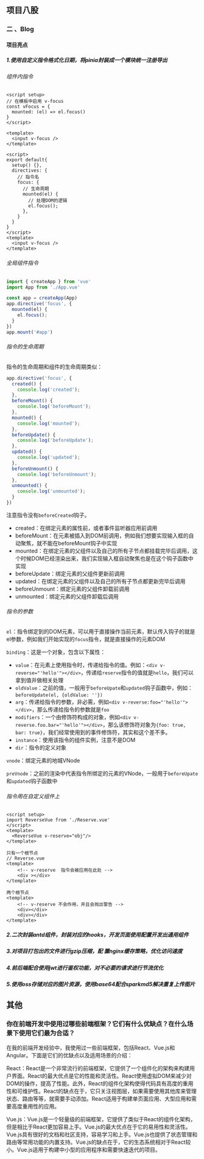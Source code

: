 ## 项目八股

### 二 、Blog

#### 项目亮点

##### 1.使用自定义指令格式化日期，将pinia封装成一个模块统一注册导出

###### 组件内指令

```vue
<script setup>
// 在模板中启用 v-focus
const vFocus = {
  mounted: (el) => el.focus()
}
</script>

<template>
  <input v-focus />
</template>
```

```vue
<script>
export default{
  setup() {},
  directives: {
    // 指令名
    focus: {
      // 生命周期
      mounted(el) {
        // 处理DOM的逻辑
        el.focus();
      },
    }
  }
}
</script>
<template>
  <input v-focus />
</template>
```

###### 全局组件指令

```js
import { createApp } from 'vue'
import App from './App.vue'

const app = createApp(App)
app.directive('focus', {
  mounted(el) {
    el.focus();
  }
})
app.mount('#app')
```

###### 指令的生命周期

指令的生命周期和组件的生命周期类似：

```js
app.directive('focus', {
  created() {
    console.log('created');
  },
  beforeMount() {
    console.log('beforeMount');
  },
  mounted() {
    console.log('mounted');
  },
  beforeUpdate() {
    console.log('beforeUpdate');
  },
  updated() {
    console.log('updated');
  },
  beforeUnmount() {
    console.log('beforeUnmount');
  },
  unmounted() {
    console.log('unmounted');
  }
})
```

注意指令没有`beforeCreated`钩子。

- created：在绑定元素的属性前，或者事件监听器应用前调用
- beforeMount：在元素被插入到DOM前调用，例如我们想要实现输入框的自动聚焦，就不能在beforeMount钩子中实现
- mounted：在绑定元素的父组件以及自己的所有子节点都挂载完毕后调用，这个时候DOM已经渲染出来，我们实现输入框自动聚焦也是在这个钩子函数中实现
- beforeUpdate：绑定元素的父组件更新前调用
- updated：在绑定元素的父组件以及自己的所有子节点都更新完毕后调用
- beforeUnmount：绑定元素的父组件卸载前调用
- unmounted：绑定元素的父组件卸载后调用

###### 指令的参数

`el`：指令绑定到的DOM元素，可以用于直接操作当前元素，默认传入钩子的就是el参数，例如我们开始实现的`focus`指令，就是直接操作的元素DOM

`binding`：这是一个对象，包含以下属性：

- `value`：在元素上使用指令时，传递给指令的值。例如：`<div v-reverse="'hello'"></div>`，传递给`reserve`指令的值就是`hello`，我们可以拿到值并做相关处理
- `oldValue`：之前的值，一般用于`beforeUpate`和`updated`钩子函数中，例如：`beforeUpdate(el, {oldValue: ''})`
- `arg`：传递给指令的参数，非必需，例如`<div v-reverse:foo="'hello'"></div>`，那么传递给指令的参数就是`foo`
- `modifiers`：一个由修饰符构成的对象，例如`<div v-reverse.foo.bar="'hello'"></div>`，那么该修饰符对象为`{foo: true, bar: true}`，我们经常使用到的事件修饰符，其实和这个差不多。
- `instance`：使用该指令的组件实例，注意不是DOM
- `dir`：指令的定义对象

`vnode`：绑定元素的地城VNode

`preVnode`：之前的渲染中代表指令所绑定的元素的VNode，一般用于`beforeUpate`和`updated`钩子函数中

###### 指令用在自定义组件上



```vue
<script setup>
import ReverseVue from './Reserve.vue'
</script>
<template>
  <ReverseVue v-reserve="obj"/>
</template>

只有一个根节点
// Reverse.vue
<template>
    <!-- v-reserve  指令会被应用在此处 -->
    <div ></div>
</template>

两个根节点
<template>
    <!-- v-reserve 不会作用，并且会抛出警告 -->
    <div></div>
    <div></div>
</template>
```



##### 2.二次封装antd组件，封装对应的hooks，开发页面使用配置开发出通用组件

##### 3.对项目打包出的文件进行gzip压缩，配	置nginx缓存策略，优化访问速度

##### 4.前后端配合使用jwt进行鉴权功能，对不必要的请求进行节流优化

##### 5.使用oss存储对应的图片资源，使用base64配合sparkmd5解决重复上传图片

## 其他

### 你在前端开发中使用过哪些前端框架？它们有什么优缺点？在什么场景下使用它们最为合适？

在我的前端开发经验中，我使用过一些前端框架，包括React、Vue.js和Angular。下面是它们的优缺点以及适用场景的介绍：

React：React是一个非常流行的前端框架，它提供了一个组件化的架构来构建用户界面。React的最大优点是它的性能和灵活性。React使用虚拟DOM来减少对DOM的操作，提高了性能。此外，React的组件化架构使得代码具有高度的重用性和可维护性。React的缺点在于，它只关注视图层，如果需要使用其他库来管理状态、路由等等，就需要手动添加。React适用于构建单页面应用、大型应用和需要高度重用性的应用。

Vue.js：Vue.js是一个轻量级的前端框架，它提供了类似于React的组件化架构，但是相比于React更加容易上手。Vue.js的最大优点在于它的易用性和灵活性。Vue.js具有很好的文档和社区支持，容易学习和上手。Vue.js也提供了状态管理和路由等常用功能的内置支持。Vue.js的缺点在于，它的生态系统相对于React较小。Vue.js适用于构建中小型的应用程序和需要快速迭代的项目。